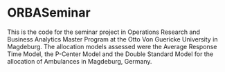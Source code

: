 # ORBASeminar
This is the code for the seminar project in Operations Research and Business Analytics Master Program at the Otto Von Guericke University in Magdeburg. The allocation models assessed were the Average Response Time Model, the P-Center Model and the Double Standard Model for the allocation of Ambulances in Magdeburg, Germany.
